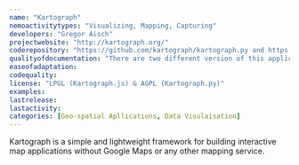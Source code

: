 ```yaml
---
name: "Kartograph"
nemoactivitytypes: "Visualizing, Mapping, Capturing"
developers: "Gregor Aisch"
projectwebsite: "http://kartograph.org/"
coderepository: "https://github.com/kartograph/kartograph.py and https://github.com/kartograph/kartograph.js"
qualityofdocumentation: "There are two different version of this application with different specialty features that are clearly stated on the main page. Each version has its own clear, descriptive documentation both on the homepage and Github. No technical support available but there are active demos."
easeofadaptation: 
codequality: 
license: "LPGL (Kartograph.js) & AGPL (Kartograph.py)"
examples: 
lastrelease: 
lastactivity: 
categories: [Geo-spatial Apllications, Data Visulaisation]
---
```

Kartograph is a simple and lightweight framework for building interactive map applications without Google Maps or any other mapping service.
